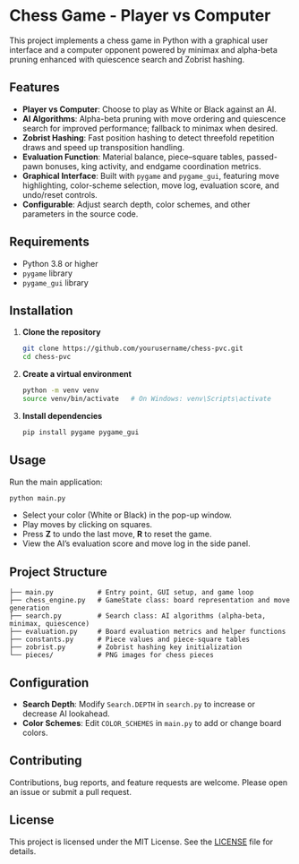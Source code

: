 # Chess Game - Player vs Computer

This project implements a chess game in Python with a graphical user interface and a computer opponent powered by minimax and alpha-beta pruning enhanced with quiescence search and Zobrist hashing.

## Features

* **Player vs Computer**: Choose to play as White or Black against an AI.
* **AI Algorithms**: Alpha-beta pruning with move ordering and quiescence search for improved performance; fallback to minimax when desired.
* **Zobrist Hashing**: Fast position hashing to detect threefold repetition draws and speed up transposition handling.
* **Evaluation Function**: Material balance, piece–square tables, passed-pawn bonuses, king activity, and endgame coordination metrics.
* **Graphical Interface**: Built with `pygame` and `pygame_gui`, featuring move highlighting, color-scheme selection, move log, evaluation score, and undo/reset controls.
* **Configurable**: Adjust search depth, color schemes, and other parameters in the source code.

## Requirements

* Python 3.8 or higher
* `pygame` library
* `pygame_gui` library

## Installation

1. **Clone the repository**

   ```bash
   git clone https://github.com/yourusername/chess-pvc.git
   cd chess-pvc
   ```
2. **Create a virtual environment**

   ```bash
   python -m venv venv
   source venv/bin/activate   # On Windows: venv\Scripts\activate
   ```
3. **Install dependencies**

   ```bash
   pip install pygame pygame_gui
   ```

## Usage

Run the main application:

```bash
python main.py
```

* Select your color (White or Black) in the pop-up window.
* Play moves by clicking on squares.
* Press **Z** to undo the last move, **R** to reset the game.
* View the AI’s evaluation score and move log in the side panel.

## Project Structure

```
├── main.py           # Entry point, GUI setup, and game loop
├── chess_engine.py   # GameState class: board representation and move generation
├── search.py         # Search class: AI algorithms (alpha-beta, minimax, quiescence)
├── evaluation.py     # Board evaluation metrics and helper functions
├── constants.py      # Piece values and piece-square tables
├── zobrist.py        # Zobrist hashing key initialization
└── pieces/           # PNG images for chess pieces
```

## Configuration

* **Search Depth**: Modify `Search.DEPTH` in `search.py` to increase or decrease AI lookahead.
* **Color Schemes**: Edit `COLOR_SCHEMES` in `main.py` to add or change board colors.

## Contributing

Contributions, bug reports, and feature requests are welcome. Please open an issue or submit a pull request.

## License

This project is licensed under the MIT License. See the [LICENSE](LICENSE) file for details.
